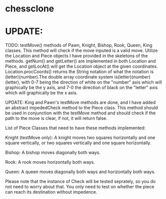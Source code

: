 # chessclone  

# UPDATE:  
TODO: testMove() methods of Pawn, Knight, Bishop, Rook, Queen, King classes. This method will check if the move inputed is a valid move.
Utilize the Location and Piece objects I have provided in the skeletons of the methods. getNum() and getLetter() are implemented in both Location and Piece, and getLocAt() will get the Location object at the given coordinates. Location.procCoords() returns the String notation of what the notation is (letter)(number).The double array coordinate system is(letter)(number)(letter), with 0-7 being the direction of white on the "number" axis which will graphically be the y axis, and 7-0 the direction of black on the "letter" axis which will graphically be the x axis. 

UPDATE: King and Pawn's testMove methods are done, and I have added an abstract impededCheck method to the Piece class. This method should be used in conjunction with the testMove method and should check if the path to the move is clear, if not, it will return false.  

List of Piece Classes that need to have these methods implemented:  

Knight (testMove only): A knight moves two squares horizontally and one square vertically, or two squares vertically and one square horizontally.  

Bishop: A bishop moves diagonally both ways.  

Rook: A rook moves horizontally both ways.  

Queen: A queen moves diagonally both ways and horizontally both ways.

Please note that the instance of Check will be tested seprately, so you do not need to worry about that. You only need to test on whether the piece can reach its destination without impedence. 
